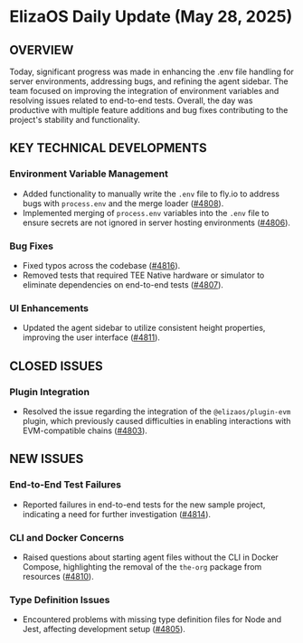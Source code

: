 # ElizaOS Daily Update (May 28, 2025)

## OVERVIEW 
Today, significant progress was made in enhancing the .env file handling for server environments, addressing bugs, and refining the agent sidebar. The team focused on improving the integration of environment variables and resolving issues related to end-to-end tests. Overall, the day was productive with multiple feature additions and bug fixes contributing to the project's stability and functionality.

## KEY TECHNICAL DEVELOPMENTS

### Environment Variable Management
- Added functionality to manually write the `.env` file to fly.io to address bugs with `process.env` and the merge loader ([#4808](https://github.com/elizaos/eliza/pull/4808)).
- Implemented merging of `process.env` variables into the `.env` file to ensure secrets are not ignored in server hosting environments ([#4806](https://github.com/elizaos/eliza/pull/4806)).

### Bug Fixes
- Fixed typos across the codebase ([#4816](https://github.com/elizaos/eliza/pull/4816)).
- Removed tests that required TEE Native hardware or simulator to eliminate dependencies on end-to-end tests ([#4807](https://github.com/elizaos/eliza/pull/4807)).

### UI Enhancements
- Updated the agent sidebar to utilize consistent height properties, improving the user interface ([#4811](https://github.com/elizaos/eliza/pull/4811)).

## CLOSED ISSUES

### Plugin Integration
- Resolved the issue regarding the integration of the `@elizaos/plugin-evm` plugin, which previously caused difficulties in enabling interactions with EVM-compatible chains ([#4803](https://github.com/elizaos/eliza/issues/4803)).

## NEW ISSUES

### End-to-End Test Failures
- Reported failures in end-to-end tests for the new sample project, indicating a need for further investigation ([#4814](https://github.com/elizaos/eliza/issues/4814)).

### CLI and Docker Concerns
- Raised questions about starting agent files without the CLI in Docker Compose, highlighting the removal of the `the-org` package from resources ([#4810](https://github.com/elizaos/eliza/issues/4810)).

### Type Definition Issues
- Encountered problems with missing type definition files for Node and Jest, affecting development setup ([#4805](https://github.com/elizaos/eliza/issues/4805)).